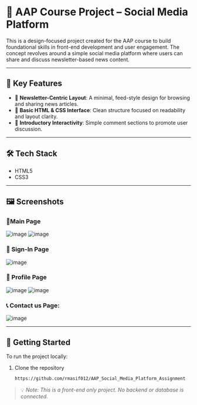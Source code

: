 # 📘 AAP Course Project – Social Media Platform

This is a design-focused project created for the AAP course to build foundational skills in front-end development and user engagement. The concept revolves around a simple social media platform where users can share and discuss newsletter-based news content.

---

## 🔑 Key Features

- 📰 **Newsletter-Centric Layout**: A minimal, feed-style design for browsing and sharing news articles.
- 🎨 **Basic HTML & CSS Interface**: Clean structure focused on readability and layout clarity.
- 💬 **Introductory Interactivity**: Simple comment sections to promote user discussion.

---

## 🛠️ Tech Stack

- HTML5
- CSS3

---

## 🖼️ Screenshots

### 📰Main Page
![image](https://github.com/user-attachments/assets/974face5-cb64-46d2-bf3c-875ae69f35e1)
![image](https://github.com/user-attachments/assets/c9ec8684-3b0c-42e2-86e5-5ec3c685d8d8)



### 📝 Sign-In Page
![image](https://github.com/user-attachments/assets/084f9006-c490-4354-8ae4-fa329d67feda)


### 👤 Profile Page
![image](https://github.com/user-attachments/assets/6e7a6a35-9f5e-4993-abc4-95f22ab96287)
![image](https://github.com/user-attachments/assets/e6da5a5a-71ed-4494-a4b2-8973b751401e)



### 📞 Contact us Page:
![image](https://github.com/user-attachments/assets/dd3e78c3-4085-499a-b9b1-79c3b38f4693)


---

## 🚀 Getting Started

To run the project locally:

1. Clone the repository  
   ```bash
   https://github.com/rmasif012/AAP_Social_Media_Platform_Assignment


> 💡 *Note: This is a front-end only project. No backend or database is connected.*
